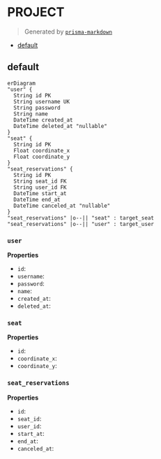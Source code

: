 # PROJECT
> Generated by [`prisma-markdown`](https://github.com/samchon/prisma-markdown)

- [default](#default)

## default
```mermaid
erDiagram
"user" {
  String id PK
  String username UK
  String password
  String name
  DateTime created_at
  DateTime deleted_at "nullable"
}
"seat" {
  String id PK
  Float coordinate_x
  Float coordinate_y
}
"seat_reservations" {
  String id PK
  String seat_id FK
  String user_id FK
  DateTime start_at
  DateTime end_at
  DateTime canceled_at "nullable"
}
"seat_reservations" |o--|| "seat" : target_seat
"seat_reservations" |o--|| "user" : target_user
```

### `user`

**Properties**
  - `id`: 
  - `username`: 
  - `password`: 
  - `name`: 
  - `created_at`: 
  - `deleted_at`: 

### `seat`

**Properties**
  - `id`: 
  - `coordinate_x`: 
  - `coordinate_y`: 

### `seat_reservations`

**Properties**
  - `id`: 
  - `seat_id`: 
  - `user_id`: 
  - `start_at`: 
  - `end_at`: 
  - `canceled_at`: 